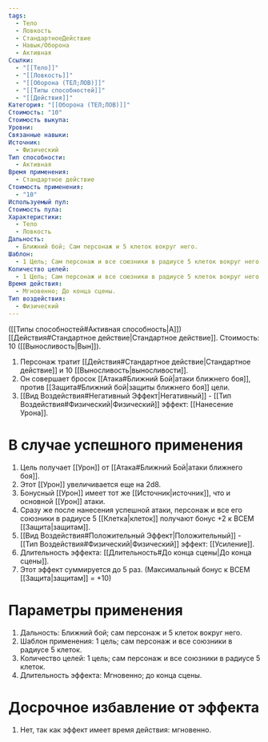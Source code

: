 ```yaml
---
tags:
  - Тело
  - Ловкость
  - СтандартноеДействие
  - Навык/Оборона
  - Активная
Ссылки:
  - "[[Тело]]"
  - "[[Ловкость]]"
  - "[[Оборона (ТЕЛ;ЛОВ)]]"
  - "[[Типы способностей]]"
  - "[[Действия]]"
Категория: "[[Оборона (ТЕЛ;ЛОВ)]]"
Стоимость: "10"
Стоимость выкупа: 
Уровни: 
Связанные навыки: 
Источник:
  - Физический
Тип способности:
  - Активная
Время применения:
  - Стандартное действие
Стоимость применения:
  - "10"
Используемый пул: 
Стоимость пула: 
Характеристики:
  - Тело
  - Ловкость
Дальность:
  - Ближний бой; Сам персонаж и 5 клеток вокруг него.
Шаблон:
  - 1 Цель; Сам персонаж и все союзники в радиусе 5 клеток вокруг него.
Количество целей:
  - 1 Цель; Сам персонаж и все союзники в радиусе 5 клеток вокруг него. 
Время действия:
  - Мгновенно; До конца сцены.
Тип воздействия:
  - Физический
---
```

([[Типы способностей#Активная способность|А]]) [[Действия#Стандартное действие|Стандартное действие]]. Стоимость: 10 ([[Выносливость|Вын]]).

1. Персонаж тратит [[Действия#Стандартное действие|Стандартное действие]] и 10 [[Выносливость|выносливости]].
2. Он совершает бросок [[Атака#Ближний Бой|атаки ближнего боя]], против [[Защита#Ближний бой|защиты ближнего боя]] цели. 
3. [[Вид Воздействия#Негативный Эффект|Негативный]] - [[Тип Воздействия#Физический|Физический]] эффект: [[Нанесение Урона]].

# В случае успешного применения

1. Цель получает [[Урон]] от [[Атака#Ближний Бой|атаки ближнего боя]].
2. Этот [[Урон]] увеличивается еще на 2d8. 
3. Бонусный [[Урон]] имеет тот же [[Источник|источник]], что и основной [[Урон]] атаки.
4. Сразу же после нанесения успешной атаки, персонаж и все его союзники в радиусе 5 [[Клетка|клеток]] получают бонус +2 к ВСЕМ [[Защита|защитам]].
5. [[Вид Воздействия#Положительный Эффект|Положительный]] - [[Тип Воздействия#Физический|Физический]] эффект: [[Усиление]].
6. Длительность эффекта: [[Длительность#До конца сцены|До конца сцены]]. 
7. Этот эффект суммируется до 5 раз. (Максимальный бонус к ВСЕМ [[Защита|защитам]] = +10)
# Параметры применения

1. Дальность: Ближний бой; сам персонаж и 5 клеток вокруг него.
2. Шаблон применения: 1 цель; сам персонаж и все союзники в радиусе 5 клеток.
3. Количество целей: 1 цель; сам персонаж и все союзники в радиусе 5 клеток.
4. Длительность эффекта: Мгновенно; до конца сцены.
# Досрочное избавление от эффекта

1. Нет, так как эффект имеет время действия: мгновенно. 